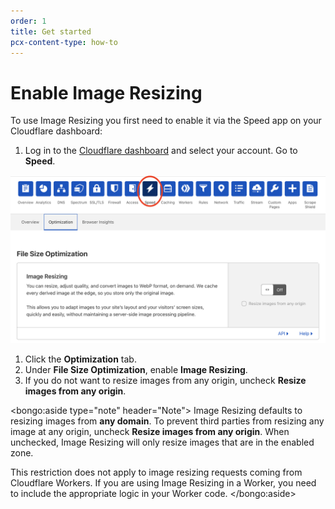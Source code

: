 ```yaml
---
order: 1
title: Get started
pcx-content-type: how-to
---
```


# Enable Image Resizing

To use Image Resizing you first need to enable it via the Speed app on your Cloudflare dashboard:

1. Log in to the [Cloudflare dashboard](https://dash.cloudflare.com/) and select your account. Go to **Speed**.

  <div class="full-img">

![Image Resizing options in Cloudflare's dashboard](../static/image-resizing.png)

  </div>

1. Click the **Optimization** tab.
1. Under **File Size Optimization**, enable **Image Resizing**.
1. If you do not want to resize images from any origin, uncheck **Resize images from any origin**.

<bongo:aside type="note" header="Note">
Image Resizing defaults to resizing images from **any domain**. To prevent third parties from resizing any image at any origin, uncheck **Resize images from any origin**. When unchecked, Image Resizing will only resize images that are in the enabled zone.

This restriction does not apply to image resizing requests coming from Cloudflare Workers. If you are using Image Resizing in a Worker, you need to include the appropriate logic in your Worker code.
</bongo:aside>
